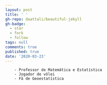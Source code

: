 ```yaml
---
layout: post
title: ' '
gh-repo: daattali/beautiful-jekyll
gh-badge:
  - star
  - fork
  - follow
tags: null
comments: true
published: true
date: '2020-03-23'
---
```

		- Professor de Matemática e Estatística
		- Jogador de vôlei
		- Fã de Geoestatística

